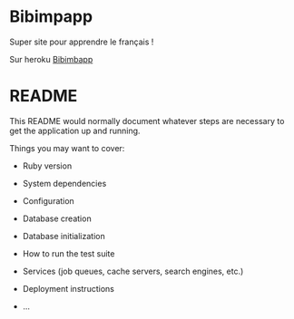 # Bibimpapp

Super site pour apprendre le français !


Sur heroku [Bibimbapp](https://dev-bibimbapp.herokuapp.com/)


# README

This README would normally document whatever steps are necessary to get the
application up and running.

Things you may want to cover:

* Ruby version

* System dependencies

* Configuration

* Database creation

* Database initialization

* How to run the test suite

* Services (job queues, cache servers, search engines, etc.)

* Deployment instructions

* ...

